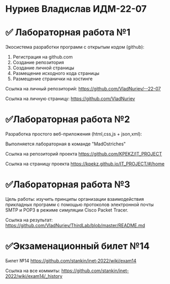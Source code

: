 #  Нуриев Владислав ИДМ-22-07
# ✅ Лабораторная работа №1
Экосистема разработки программ с открытым кодом (github):

1. Регистрация на github.com
2. Создание репозитория
3. Создание личной страницы
4. Размещение исходного кода страницы
5. Размещение странички на хостинге

Ссылка на личный репозиторий:
https://github.com/VladNuriev/--22-07

Ссылка на личную страницу:
https://github.com/VladNuriev
# ✅Лабораторная работа №2
Разработка простого веб-приложения (html,css,js + json,xml):

Выполняется лабораторная в команде "MadOstriches"

Ссылка на репозиторий проекта
https://github.com/KPEKZ/IT_PROJECT

Ссылка на страницу проекта
https://kpekz.github.io/IT_PROJECT/#/home
# ✅Лабораторная работа №3
Цель работы: изучить принципы организации взаимодействия прикладных программ с помощью протоколов электронной почты SMTP и POP3 в режиме симуляции Cisco Packet Tracer.

Ссылка на результат:
https://github.com/VladNuriev/ThirdLab/blob/master/README.md

# ✅Экзаменационный билет №14
Билет №14
https://github.com/stankin/inet-2022/wiki/exam14

Ссылка на все коммиты:
https://github.com/stankin/inet-2022/wiki/exam14/_history
